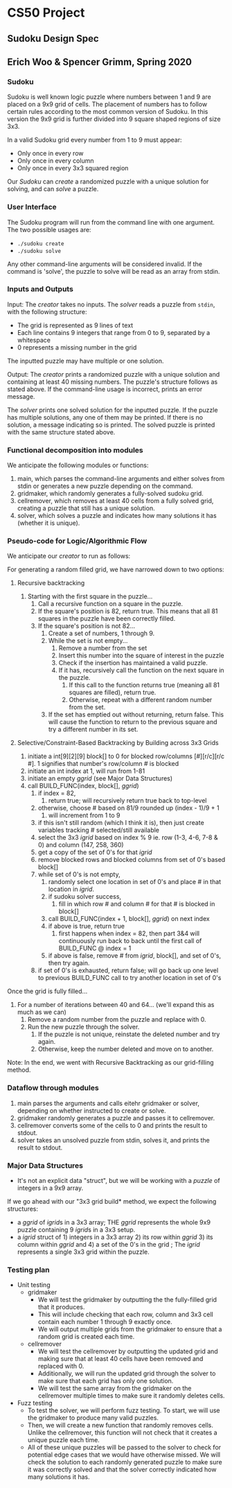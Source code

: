 # CS50 Project
## Sudoku Design Spec
## Erich Woo & Spencer Grimm, Spring 2020

### Sudoku

Sudoku is well known logic puzzle where numbers between 1 and 9 are placed on a 9x9 grid of cells. The placement of numbers has to follow certain rules according to the most common version of Sudoku. In this version the 9x9 grid is further divided into 9 square shaped regions of size 3x3.

In a valid Sudoku grid every number from 1 to 9 must appear:

* Only once in every row
* Only once in every column
* Only once in every 3x3 squared region

Our *Sudoku* can *create* a randomized puzzle with a unique solution for solving, and can *solve* a puzzle.

### User Interface

The Sudoku program will run from the command line with one argument. The two possible usages are:
 * `./sudoku create`
 * `./sudoku solve`

Any other command-line arguments will be considered invalid.
If the command is 'solve', the puzzle to solve will be read as an array from stdin.

### Inputs and Outputs

Input: The *creator* takes no inputs. The *solver* reads a puzzle from `stdin`, with the following structure:

* The grid is represented as 9 lines of text
* Each line contains 9 integers that range from 0 to 9, separated by a whitespace
* 0 represents a missing number in the grid

The inputted puzzle may have multiple or one solution.

Output: The *creator* prints a randomized puzzle with a unique solution and containing at least 40 missing numbers. The puzzle's structure follows as stated above. If the command-line usage is incorrect, prints an error message.

The *solver* prints one solved solution for the inputted puzzle. If the puzzle has multiple solutions, any one of them may be printed. If there is no solution, a message indicating so is printed. The solved puzzle is printed with the same structure stated above. 

### Functional decomposition into modules

We anticipate the following modules or functions:
  1. main, which parses the command-line arguments and either solves from stdin or generates a new puzzle depending on the command.
  2. gridmaker, which randomly generates a fully-solved sudoku grid.
  3. cellremover, which removes at least 40 cells from a fully solved grid, creating a puzzle that still has a unique solution.
  4. solver, which solves a puzzle and indicates how many solutions it has (whether it is unique).

### Pseudo-code for Logic/Algorithmic Flow

We anticipate our *creator* to run as follows:

For generating a random filled grid, we have narrowed down to two options:

 1. Recursive backtracking
    1. Starting with the first square in the puzzle...
       1. Call a recursive function on a square in the puzzle.
       2. If the square's position is 82, return true. This means that all 81 squares in the puzzle have been correctly filled.
       3. If the square's position is not 82...
          1. Create a set of numbers, 1 through 9.
          2. While the set is not empty...
             1. Remove a number from the set
             2. Insert this number into the square of interest in the puzzle
             3. Check if the insertion has maintained a valid puzzle.
             4. If it has, recursively call the function on the next square in the puzzle.
                1. If this call to the function returns true (meaning all 81 squares are filled), return true.
                2. Otherwise, repeat with a different random number from the set.
          3. If the set has emptied out without returning, return false. This will cause the function to return to the previous square and try a different number in its set.

 2. Selective/Constraint-Based Backtracking by Building across 3x3 Grids
     1. initiate a int[9][2][9] block[] to 0 for blocked row/columns [#][r/c][r/c #]. 1 signifies that number's row/column # is blocked
     2. initiate an int index at 1, will run from 1-81
     3. initiate an empty *ggrid* (see Major Data Structures)
     4. call BUILD_FUNC(index, block[], *ggrid*)
         1. if index = 82,
       	     1. return true; will recursively return true back to top-level
         2. otherwise, choose # based on 81/9 rounded up (index - 1)/9 + 1
       	     1. will increment from 1 to 9
	      2. if this isn't still random (which I think it is), then just create variables tracking # selected/still available
         3. select the 3x3 *igrid* based on index % 9 ie. row (1-3, 4-6, 7-8 & 0) and column (147, 258, 360)
         4. get a copy of the set of 0's for that *igrid*
         5. remove blocked rows and blocked columns from set of 0's based block[]
         6. while set of 0's is not empty,
       	     1. randomly select one location in set of 0's and place # in that location in *igrid*.
       	     2. if sudoku solver success,
       	         1. fill in which row # and column # for that # is blocked in block[]
	     	 2. call BUILD_FUNC(index + 1, block[], *ggrid*) on next index
	     	 3. if above is true, return true
	     	     1. first happens when index = 82, then part 3&4 will continuously run back to back until the first call of BUILD_FUNC @ index = 1
	     	 4. if above is false, remove # from *igrid*, block[], and set of 0's, then try again.
         7. if set of 0's is exhausted, return false; will go back up one level to previous BUILD_FUNC call to try another location in set of 0's

Once the grid is fully filled...
   1. For a number of iterations between 40 and 64... (we'll expand this as much as we can)
      1. Remove a random number from the puzzle and replace with 0.
      2. Run the new puzzle through the solver.
      	 1. If the puzzle is not unique, reinstate the deleted number and try again.
         2. Otherwise, keep the number deleted and move on to another.

Note: In the end, we went with Recursive Backtracking as our grid-filling method.

### Dataflow through modules
  1. main parses the arguments and calls eitehr gridmaker or solver, depending on whether instructed to create or solve.
  2. gridmaker randomly generates a puzzle and passes it to cellremover.
  3. cellremover converts some of the cells to 0 and prints the result to stdout.
  4. solver takes an unsolved puzzle from stdin, solves it, and prints the result to stdout. 

### Major Data Structures

* It's not an explicit data "struct", but we will be working with a *puzzle* of integers in a 9x9 array.

If we go ahead with our "3x3 grid build* method, we expect the following structures:

* a *ggrid* of *igrid*s in a 3x3 array; THE *ggrid* represents the whole 9x9 puzzle containing 9 *igrid*s in a 3x3 setup.
* a *igrid* struct of 1) integers in a 3x3 array 2) its row within *ggrid* 3) its column within *ggrid* and 4) a set of the 0's in the grid ; The *igrid* represents a single 3x3 grid within the puzzle. 

### Testing plan
* Unit testing
  * gridmaker
    * We will test the gridmaker by outputting the the fully-filled grid that it produces.
    * This will include checking that each row, column and 3x3 cell contain each number 1 through 9 exactly once.
    * We will output multiple grids from the gridmaker to ensure that a random grid is created each time. 
  * cellremover
    * We will test the cellremover by outputting the updated grid and making sure that at least 40 cells have been removed and replaced with 0. 
    * Additionally, we will run the updated grid through the solver to make sure that each grid has only one solution.
    * We will test the same array from the gridmaker on the cellremover multiple times to make sure it randomly deletes cells.
* Fuzz testing
  * To test the solver, we will perform fuzz testing. To start, we will use the gridmaker to produce many valid puzzles.
  * Then, we will create a new function that randomly removes cells. Unlike the cellremover, this function will not check that it creates a unique puzzle each time. 
  * All of these unique puzzles will be passed to the solver to check for potential edge cases that we would have otherwise missed. We will check the solution to each randomly generated puzzle to make sure it was correctly solved and that the solver correctly indicated how many solutions it has. 
